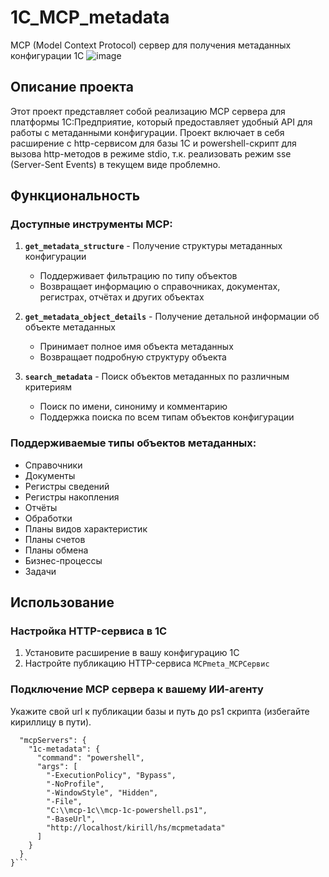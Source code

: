 # 1C_MCP_metadata
MCP (Model Context Protocol) сервер для получения метаданных конфигурации 1С
![image](https://github.com/user-attachments/assets/41f88045-9216-4011-955c-6cddfc7f954c)


## Описание проекта

Этот проект представляет собой реализацию MCP сервера для платформы 1С:Предприятие, который предоставляет удобный API для работы с метаданными конфигурации. Проект включает в себя расширение с http-сервисом для базы 1С и powershell-скрипт для вызова http-методов в режиме stdio, т.к. реализовать режим sse (Server-Sent Events) в текущем виде проблемно.

## Функциональность

### Доступные инструменты MCP:

1. **`get_metadata_structure`** - Получение структуры метаданных конфигурации
   - Поддерживает фильтрацию по типу объектов
   - Возвращает информацию о справочниках, документах, регистрах, отчётах и других объектах

2. **`get_metadata_object_details`** - Получение детальной информации об объекте метаданных
   - Принимает полное имя объекта метаданных
   - Возвращает подробную структуру объекта

3. **`search_metadata`** - Поиск объектов метаданных по различным критериям
   - Поиск по имени, синониму и комментарию
   - Поддержка поиска по всем типам объектов конфигурации

### Поддерживаемые типы объектов метаданных:
- Справочники
- Документы
- Регистры сведений
- Регистры накопления
- Отчёты
- Обработки
- Планы видов характеристик
- Планы счетов
- Планы обмена
- Бизнес-процессы
- Задачи

## Использование

### Настройка HTTP-сервиса в 1С
1. Установите расширение в вашу конфигурацию 1С
2. Настройте публикацию HTTP-сервиса `MCPmeta_MCPСервис`

### Подключение MCP сервера к вашему ИИ-агенту
Укажите свой url к публикации базы и путь до ps1 скрипта (избегайте кириллицу в пути). 
```{
  "mcpServers": {
    "1c-metadata": {
      "command": "powershell",
      "args": [
        "-ExecutionPolicy", "Bypass",
        "-NoProfile", 
        "-WindowStyle", "Hidden",
        "-File", 
        "C:\\mcp-1c\\mcp-1c-powershell.ps1",
        "-BaseUrl",
        "http://localhost/kirill/hs/mcpmetadata"
      ]
    }
  }
}```


